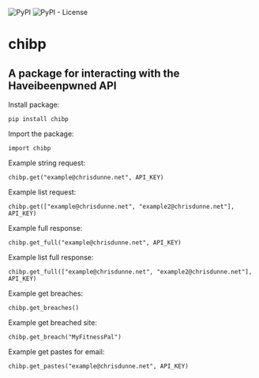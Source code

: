 ![PyPI](https://img.shields.io/pypi/v/chibp?style=for-the-badge)
![PyPI - License](https://img.shields.io/pypi/l/chibp?style=for-the-badge)

# chibp

## A package for interacting with the Haveibeenpwned API

Install package:

```
pip install chibp
```

Import the package:

```
import chibp
```

Example string request:

```
chibp.get("example@chrisdunne.net", API_KEY)
```

Example list request:

```
chibp.get(["example@chrisdunne.net", "example2@chrisdunne.net"], API_KEY)
```

Example full response:

```
chibp.get_full("example@chrisdunne.net", API_KEY)
```

Example list full response:

```
chibp.get_full(["example@chrisdunne.net", "example2@chrisdunne.net"], API_KEY)
```
Example get breaches:

```
chibp.get_breaches()
```
Example get breached site:

```
chibp.get_breach("MyFitnessPal")
```
Example get pastes for email:

```
chibp.get_pastes("example@chrisdunne.net", API_KEY)
```